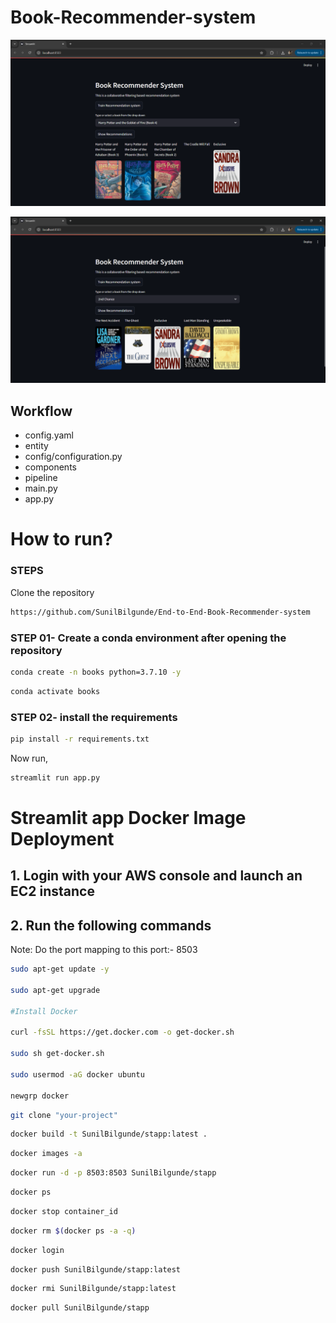 # Book-Recommender-system

![alt text](image.png)

![alt text](Demo1.png)

## Workflow

- config.yaml
- entity
- config/configuration.py
- components
- pipeline
- main.py
- app.py


# How to run?
### STEPS

Clone the repository

```bash
https://github.com/SunilBilgunde/End-to-End-Book-Recommender-system
```

### STEP 01- Create a conda environment after opening the repository

```bash
conda create -n books python=3.7.10 -y
```

```bash
conda activate books
```

### STEP 02- install the requirements
```bash
pip install -r requirements.txt
``` 


Now run,
```bash
streamlit run app.py
```


# Streamlit app Docker Image Deployment

## 1. Login with your AWS console and launch an EC2 instance
## 2. Run the following commands

Note: Do the port mapping to this port:- 8503

```bash
sudo apt-get update -y

sudo apt-get upgrade

#Install Docker

curl -fsSL https://get.docker.com -o get-docker.sh

sudo sh get-docker.sh

sudo usermod -aG docker ubuntu

newgrp docker
```

```bash
git clone "your-project"
```

```bash
docker build -t SunilBilgunde/stapp:latest . 
```

```bash
docker images -a  
```

```bash
docker run -d -p 8503:8503 SunilBilgunde/stapp 
```

```bash
docker ps  
```

```bash
docker stop container_id
```

```bash
docker rm $(docker ps -a -q)
```

```bash
docker login 
```

```bash
docker push SunilBilgunde/stapp:latest 
```

```bash
docker rmi SunilBilgunde/stapp:latest
```

```bash
docker pull SunilBilgunde/stapp
```







